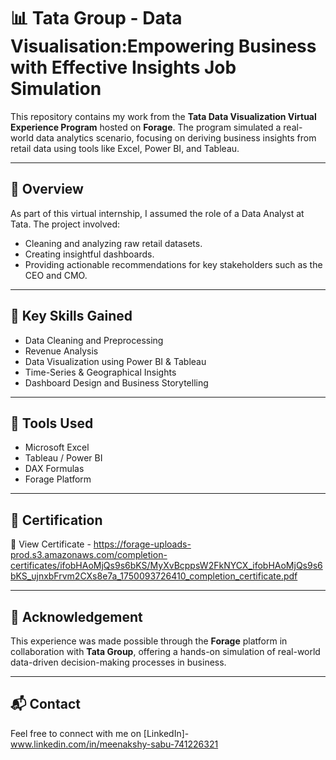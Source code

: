 # 📊 Tata Group - Data Visualisation:Empowering Business with Effective Insights Job Simulation

This repository contains my work from the **Tata Data Visualization Virtual Experience Program** hosted on **Forage**. The program simulated a real-world data analytics scenario, focusing on deriving business insights from retail data using tools like Excel, Power BI, and Tableau.

---

## 🚀 Overview

As part of this virtual internship, I assumed the role of a Data Analyst at Tata. The project involved:
- Cleaning and analyzing raw retail datasets.
- Creating insightful dashboards.
- Providing actionable recommendations for key stakeholders such as the CEO and CMO.

---

## 🧠 Key Skills Gained

- Data Cleaning and Preprocessing  
- Revenue Analysis  
- Data Visualization using Power BI & Tableau  
- Time-Series & Geographical Insights  
- Dashboard Design and Business Storytelling

---

## 📌 Tools Used

- Microsoft Excel  
- Tableau / Power BI  
- DAX Formulas  
- Forage Platform

---

## 📝 Certification

📄 View Certificate - https://forage-uploads-prod.s3.amazonaws.com/completion-certificates/ifobHAoMjQs9s6bKS/MyXvBcppsW2FkNYCX_ifobHAoMjQs9s6bKS_ujnxbFrvm2CXs8e7a_1750093726410_completion_certificate.pdf

---

## 🌟 Acknowledgement

This experience was made possible through the **Forage** platform in collaboration with **Tata Group**, offering a hands-on simulation of real-world data-driven decision-making processes in business.

---

## 📬 Contact

Feel free to connect with me on [LinkedIn]-www.linkedin.com/in/meenakshy-sabu-741226321

